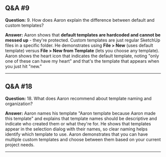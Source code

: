
## Q&A #9

**Question:** 9. How does Aaron explain the difference between default and custom templates?

**Answer:** Aaron shows that **default templates are hardcoded and cannot be messed up** - they're protected. Custom templates are just regular SketchUp files in a specific folder. He demonstrates using **File > New** (uses default template) versus **File > New from Template** (lets you choose any template). Aaron shows the heart icon that indicates the default template, noting "only one of these can have my heart" and that's the template that appears when you just hit "new."

---

## Q&A #18

**Question:** 18. What does Aaron recommend about template naming and organization?

**Answer:** Aaron names his template "Aaron template because Aaron made this template" and explains that template names should be descriptive and indicate who created them or what they're for. He shows that templates appear in the selection dialog with their names, so clear naming helps identify which template to use. Aaron demonstrates that you can have multiple custom templates and choose between them based on your current project needs.

---
